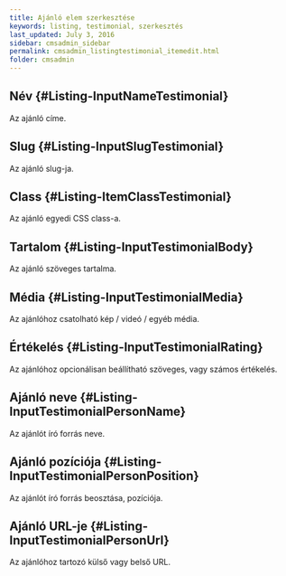 ```yaml
---
title: Ajánló elem szerkesztése
keywords: listing, testimonial, szerkesztés
last_updated: July 3, 2016
sidebar: cmsadmin_sidebar
permalink: cmsadmin_listingtestimonial_itemedit.html
folder: cmsadmin
---
```


## Név {#Listing-InputNameTestimonial}

Az ajánló címe.

## Slug {#Listing-InputSlugTestimonial}

Az ajánló slug-ja.

## Class {#Listing-ItemClassTestimonial}

Az ajánló egyedi CSS class-a.

## Tartalom {#Listing-InputTestimonialBody}

Az ajánló szöveges tartalma.

## Média {#Listing-InputTestimonialMedia}

Az ajánlóhoz csatolható kép / videó / egyéb média.

## Értékelés {#Listing-InputTestimonialRating}

Az ajánlóhoz opcionálisan beállítható szöveges, vagy számos értékelés.

## Ajánló neve {#Listing-InputTestimonialPersonName}

Az ajánlót író forrás neve.

## Ajánló pozíciója {#Listing-InputTestimonialPersonPosition}

Az ajánlót író forrás beosztása, pozíciója.

## Ajánló URL-je {#Listing-InputTestimonialPersonUrl}

Az ajánlóhoz tartozó külső vagy belső URL.
